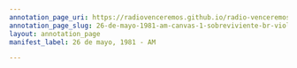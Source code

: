 ```yaml
---
annotation_page_uri: https://radiovenceremos.github.io/radio-venceremos-espanol-2/annotations/26-de-mayo-1981-am-canvas-1-sobreviviente-br-violaci-n.json
annotation_page_slug: 26-de-mayo-1981-am-canvas-1-sobreviviente-br-violaci-n
layout: annotation_page
manifest_label: 26 de mayo, 1981 - AM

---
```

